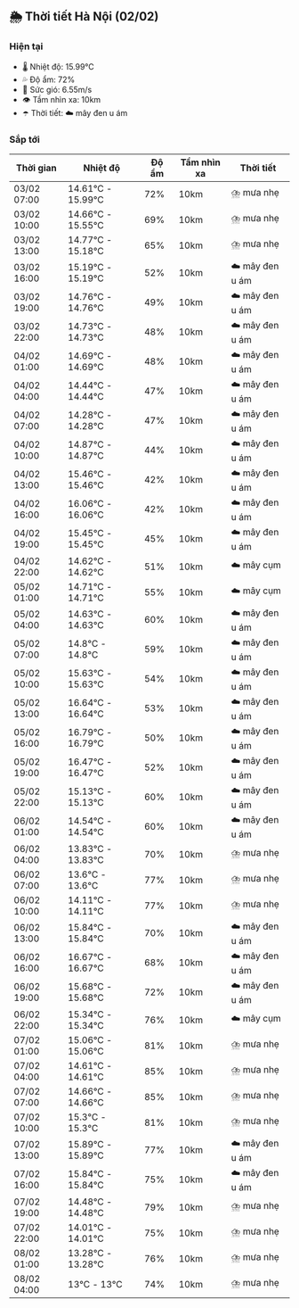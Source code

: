 ## 🌦️ Thời tiết Hà Nội (02/02)

### Hiện tại

- 🌡️ Nhiệt độ: 15.99℃
- 💦 Độ ẩm: 72%
- 💨 Sức gió: 6.55m/s
- 👁️ Tầm nhìn xa: 10km
- ☂️ Thời tiết: ☁️ mây đen u ám

### Sắp tới

| Thời gian | Nhiệt độ | Độ ẩm | Tầm nhìn xa | Thời tiết |
| --- | --- | --- | --- | --- |
| 03/02 07:00 | 14.61℃ - 15.99℃ | 72% | 10km | ⛈️ mưa nhẹ |
| 03/02 10:00 | 14.66℃ - 15.55℃ | 69% | 10km | ⛈️ mưa nhẹ |
| 03/02 13:00 | 14.77℃ - 15.18℃ | 65% | 10km | ⛈️ mưa nhẹ |
| 03/02 16:00 | 15.19℃ - 15.19℃ | 52% | 10km | ☁️ mây đen u ám |
| 03/02 19:00 | 14.76℃ - 14.76℃ | 49% | 10km | ☁️ mây đen u ám |
| 03/02 22:00 | 14.73℃ - 14.73℃ | 48% | 10km | ☁️ mây đen u ám |
| 04/02 01:00 | 14.69℃ - 14.69℃ | 48% | 10km | ☁️ mây đen u ám |
| 04/02 04:00 | 14.44℃ - 14.44℃ | 47% | 10km | ☁️ mây đen u ám |
| 04/02 07:00 | 14.28℃ - 14.28℃ | 47% | 10km | ☁️ mây đen u ám |
| 04/02 10:00 | 14.87℃ - 14.87℃ | 44% | 10km | ☁️ mây đen u ám |
| 04/02 13:00 | 15.46℃ - 15.46℃ | 42% | 10km | ☁️ mây đen u ám |
| 04/02 16:00 | 16.06℃ - 16.06℃ | 42% | 10km | ☁️ mây đen u ám |
| 04/02 19:00 | 15.45℃ - 15.45℃ | 45% | 10km | ☁️ mây đen u ám |
| 04/02 22:00 | 14.62℃ - 14.62℃ | 51% | 10km | ☁️ mây cụm |
| 05/02 01:00 | 14.71℃ - 14.71℃ | 55% | 10km | ☁️ mây cụm |
| 05/02 04:00 | 14.63℃ - 14.63℃ | 60% | 10km | ☁️ mây đen u ám |
| 05/02 07:00 | 14.8℃ - 14.8℃ | 59% | 10km | ☁️ mây đen u ám |
| 05/02 10:00 | 15.63℃ - 15.63℃ | 54% | 10km | ☁️ mây đen u ám |
| 05/02 13:00 | 16.64℃ - 16.64℃ | 53% | 10km | ☁️ mây đen u ám |
| 05/02 16:00 | 16.79℃ - 16.79℃ | 50% | 10km | ☁️ mây đen u ám |
| 05/02 19:00 | 16.47℃ - 16.47℃ | 52% | 10km | ☁️ mây đen u ám |
| 05/02 22:00 | 15.13℃ - 15.13℃ | 60% | 10km | ☁️ mây đen u ám |
| 06/02 01:00 | 14.54℃ - 14.54℃ | 60% | 10km | ☁️ mây đen u ám |
| 06/02 04:00 | 13.83℃ - 13.83℃ | 70% | 10km | ⛈️ mưa nhẹ |
| 06/02 07:00 | 13.6℃ - 13.6℃ | 77% | 10km | ⛈️ mưa nhẹ |
| 06/02 10:00 | 14.11℃ - 14.11℃ | 77% | 10km | ⛈️ mưa nhẹ |
| 06/02 13:00 | 15.84℃ - 15.84℃ | 70% | 10km | ☁️ mây đen u ám |
| 06/02 16:00 | 16.67℃ - 16.67℃ | 68% | 10km | ☁️ mây đen u ám |
| 06/02 19:00 | 15.68℃ - 15.68℃ | 72% | 10km | ☁️ mây đen u ám |
| 06/02 22:00 | 15.34℃ - 15.34℃ | 76% | 10km | ☁️ mây cụm |
| 07/02 01:00 | 15.06℃ - 15.06℃ | 81% | 10km | ⛈️ mưa nhẹ |
| 07/02 04:00 | 14.61℃ - 14.61℃ | 85% | 10km | ⛈️ mưa nhẹ |
| 07/02 07:00 | 14.66℃ - 14.66℃ | 85% | 10km | ⛈️ mưa nhẹ |
| 07/02 10:00 | 15.3℃ - 15.3℃ | 81% | 10km | ⛈️ mưa nhẹ |
| 07/02 13:00 | 15.89℃ - 15.89℃ | 77% | 10km | ☁️ mây đen u ám |
| 07/02 16:00 | 15.84℃ - 15.84℃ | 75% | 10km | ☁️ mây đen u ám |
| 07/02 19:00 | 14.48℃ - 14.48℃ | 79% | 10km | ⛈️ mưa nhẹ |
| 07/02 22:00 | 14.01℃ - 14.01℃ | 75% | 10km | ⛈️ mưa nhẹ |
| 08/02 01:00 | 13.28℃ - 13.28℃ | 76% | 10km | ⛈️ mưa nhẹ |
| 08/02 04:00 | 13℃ - 13℃ | 74% | 10km | ⛈️ mưa nhẹ |
